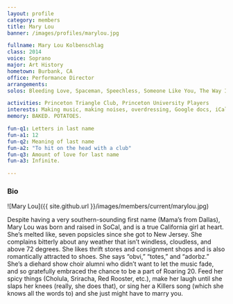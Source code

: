 ```yaml
---
layout: profile
category: members
title: Mary Lou
banner: /images/profiles/marylou.jpg

fullname: Mary Lou Kolbenschlag
class: 2014
voice: Soprano
major: Art History
hometown: Burbank, CA
office: Performance Director
arrangements:
solos: Bleeding Love, Spaceman, Speechless, Someone Like You, The Way I Am

activities: Princeton Triangle Club, Princeton University Players
interests: Making music, making noises, overdressing, Google docs, iCal, memes, reminding everyone west coast = best coast
memory: BAKED. POTATOES.

fun-q1: Letters in last name
fun-a1: 12
fun-q2: Meaning of last name
fun-a2: "To hit on the head with a club"
fun-q3: Amount of love for last name
fun-a3: Infinite.

---
```


### Bio

![Mary Lou]({{ site.github.url }}/images/members/current/marylou.jpg)

Despite having a very southern-sounding first name (Mama’s from
Dallas), Mary Lou was born and raised in SoCal, and is a true
California girl at heart. She’s melted like, seven popsicles since she
got to New Jersey. She complains bitterly about any weather that isn’t
windless, cloudless, and above 72 degrees. She likes thrift stores and
consignment shops and is also romantically attracted to shoes. She
says “obvi,” “totes,” and “adorbz.” She’s a diehard show choir alumni
who didn’t want to let the music fade, and so gratefully embraced the
chance to be a part of Roaring 20. Feed her spicy things (Cholula,
Sriracha, Red Rooster, etc.), make her laugh until she slaps her knees
(really, she does that), or sing her a Killers song (which she knows
all the words to) and she just might have to marry you.
